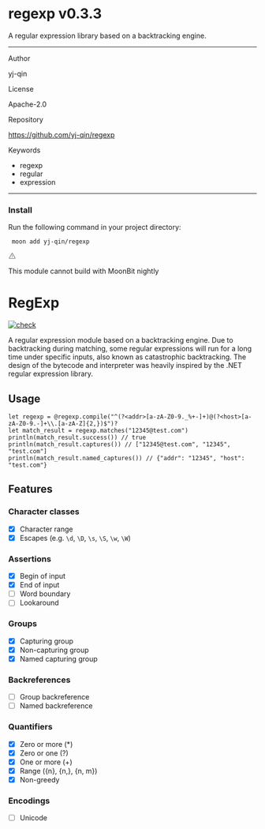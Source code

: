 
<div id="mod-info">
    <h1 id="mod-title"> regexp <span id="mod-version">v0.3.3</span></h1>
    A regular expression library based on a backtracking engine.
    <hr/>
    <div id="mod-meta-data">
        <div>
            <p>Author</p>
            <p>yj-qin</p>
        </div>
        <div>
            <p>License</p>
            <p>Apache-2.0</p>
        </div>
        <div>
            <p>Repository</p>
            <p><a href="https://github.com/yj-qin/regexp">https://github.com/yj-qin/regexp</a></p>
        </div>
        <div>
            <p>Keywords</p>
            <ul id="mod-keywords">
                <li>regexp</li>
                <li>regular</li>
                <li>expression</li>
            </ul>
        </div>
    </div>
    <hr/>
    <div id="mod-install-info">
        <h3>Install</h3>
        <p>Run the following command in your project directory: </p>
        <pre><code> moon add yj-qin/regexp </code></pre>
    <div id="build-error"> 
      <svg t="1727332159497" class="icon" viewBox="0 0 1024 1024" version="1.1" xmlns="http://www.w3.org/2000/svg" p-id="5301" width="16" height="16"><path d="M545.718857 130.608762c11.337143 6.265905 20.699429 15.555048 26.989714 26.819048l345.014858 617.667047a68.87619 68.87619 0 0 1-26.989715 93.915429c-10.313143 5.705143-21.942857 8.704-33.718857 8.704H166.985143A69.266286 69.266286 0 0 1 97.52381 808.643048c0-11.751619 2.998857-23.28381 8.752761-33.548191l344.990477-617.642667a69.656381 69.656381 0 0 1 94.451809-26.819047zM512 191.000381L166.985143 808.643048H856.990476L512 191.000381zM546.718476 670.47619v69.071239h-69.461333V670.47619h69.485714z m0-298.374095v252.318476h-69.461333V372.102095h69.485714z" p-id="5302" fill="#707070"></path></svg>
      <div>
        <p id="build-error-title">This module cannot build with MoonBit nightly</p>
      </div>
    </div>
    </div>
</div>



# RegExp
[![check](https://github.com/yj-qin/regexp/actions/workflows/check.yml/badge.svg)](https://github.com/yj-qin/regexp/actions/workflows/check.yml)

A regular expression module based on a backtracking engine. Due to backtracking during matching, some regular expressions will run for a long time under specific inputs, also known as catastrophic backtracking.
The design of the bytecode and interpreter was heavily inspired by the .NET regular expression library.

## Usage

```
let regexp = @regexp.compile("^(?<addr>[a-zA-Z0-9._%+-]+)@(?<host>[a-zA-Z0-9.-]+\\.[a-zA-Z]{2,})$")?
let match_result = regexp.matches("12345@test.com")
println(match_result.success()) // true
println(match_result.captures()) // ["12345@test.com", "12345", "test.com"]
println(match_result.named_captures()) // {"addr": "12345", "host": "test.com"}
```

## Features

### Character classes

- [x] Character range
- [x] Escapes (e.g. `\d`, `\D`, `\s`, `\S`, `\w`, `\W`)

### Assertions

- [x] Begin of input
- [x] End of input
- [ ] Word boundary
- [ ] Lookaround

### Groups

- [x] Capturing group
- [x] Non-capturing group
- [x] Named capturing group

### Backreferences

- [ ] Group backreference
- [ ] Named backreference

### Quantifiers

- [x] Zero or more (\*)
- [x] Zero or one (?)
- [x] One or more (+)
- [x] Range ({n}, {n,}, {n, m})
- [x] Non-greedy

### Encodings

- [ ] Unicode
